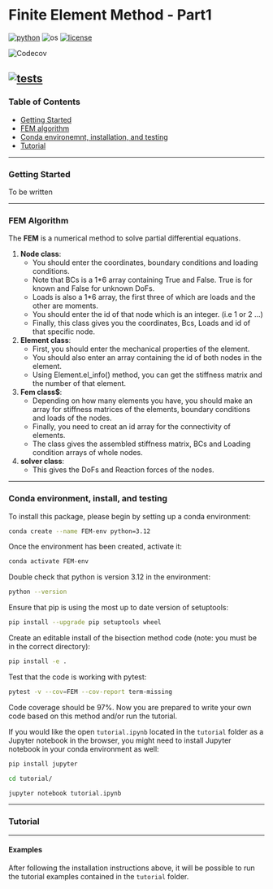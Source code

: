 # Finite Element Method - Part1

[![python](https://img.shields.io/badge/python-3.12-blue.svg)](https://www.python.org/)
![os](https://img.shields.io/badge/os-ubuntu%20|%20macos%20|%20windows-blue.svg)
[![license](https://img.shields.io/badge/license-MIT-green.svg)](https://github.com/sandialabs/sibl#license)

![Codecov](https://codecov.io/gh/mrahimi74/FEM2/branch/main/graph/badge.svg)

[![tests](https://github.com/Lejeune-Lab-Graduate-Course-Materials/bisection-method/actions/workflows/tests.yml/badge.svg)](https://github.com/Lejeune-Lab-Graduate-Course-Materials/bisection-method/actions)
---

### Table of Contents
* [Getting Started](#gs)
* [FEM algorithm](#algo)
* [Conda environemnt, installation, and testing](#install)
* [Tutorial](#tutorial)

---

### Getting Started

To be written

---

### FEM Algorithm <a name="algo"></a>

The **FEM** is a numerical method to solve partial differential equations.

1. **Node class**:
   - You should enter the coordinates, boundary conditions and loading conditions.
   - Note that BCs is a 1*6 array containing True and False. True is for known and False for unknown DoFs.
   - Loads is also a 1*6 array, the first three of which are loads and the other are moments.
   - You should enter the id of that node which is an integer. (i.e 1 or 2 ...)
   - Finally, this class gives you the coordinates, Bcs, Loads and id of that specific node.
2. **Element class**:
   - First, you should enter the mechanical properties of the element.
   - You should also enter an array containing the id of both nodes in the element.
   - Using Element.el_info() method, you can get the stiffness matrix and the number of that element.
3. **Fem class$**:
   - Depending on how many elements you have, you should make an array for stiffness matrices of the elements, boundary conditions and loads of the nodes.
   - Finally, you need to creat an id array for the connectivity of elements.
   - The class gives the assembled stiffness matrix, BCs and Loading condition arrays of whole nodes.
4. **solver class**:
   - This gives the DoFs and Reaction forces of the nodes.
---

### Conda environment, install, and testing <a name="install"></a>

To install this package, please begin by setting up a conda environment:
```bash
conda create --name FEM-env python=3.12
```
Once the environment has been created, activate it:

```bash
conda activate FEM-env
```
Double check that python is version 3.12 in the environment:
```bash
python --version
```
Ensure that pip is using the most up to date version of setuptools:
```bash
pip install --upgrade pip setuptools wheel
```
Create an editable install of the bisection method code (note: you must be in the correct directory):
```bash
pip install -e .
```
Test that the code is working with pytest:
```bash
pytest -v --cov=FEM --cov-report term-missing
```
Code coverage should be 97%. Now you are prepared to write your own code based on this method and/or run the tutorial. 


If you would like the open `tutorial.ipynb` located in the `tutorial` folder as a Jupyter notebook in the browser, you might need to install Jupyter notebook in your conda environment as well:
```bash
pip install jupyter
```
```bash
cd tutorial/
```
```bash
jupyter notebook tutorial.ipynb
```
---

### Tutorial <a name="tutorial"></a>

---

#### **Examples**

After following the installation instructions above, it will be possible to run the tutorial examples contained in the `tutorial` folder.